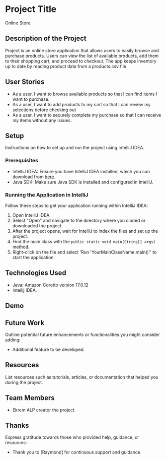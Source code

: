 # Project Title
Online Store

## Description of the Project
Project is an online store application that allows users to easily browse and purchase products. Users can view the list of available products, add them to their shopping cart, and proceed to checkout. The app keeps inventory up to date by reading product data from a products.csv file.




## User Stories
- As a user, I want to browse available products so that I can find items I want to purchase.
- As a user, I want to add products to my cart so that I can review my selections before checking out
- As a user, I want to securely complete my purchase so that I can receive my items without any issues.


## Setup

Instructions on how to set up and run the project using IntelliJ IDEA.

### Prerequisites

- IntelliJ IDEA: Ensure you have IntelliJ IDEA installed, which you can download from [here](https://www.jetbrains.com/idea/download/).
- Java SDK: Make sure Java SDK is installed and configured in IntelliJ.

### Running the Application in IntelliJ

Follow these steps to get your application running within IntelliJ IDEA:

1. Open IntelliJ IDEA.
2. Select "Open" and navigate to the directory where you cloned or downloaded the project.
3. After the project opens, wait for IntelliJ to index the files and set up the project.
4. Find the main class with the `public static void main(String[] args)` method.
5. Right-click on the file and select 'Run 'YourMainClassName.main()'' to start the application.

## Technologies Used

- Java:  Amazon Coretto version 17.0.12
- Intellij IDEA.

## Demo



## Future Work

Outline potential future enhancements or functionalities you might consider adding:

- Additional feature to be developed.



## Resources

List resources such as tutorials, articles, or documentation that helped you during the project.


## Team Members

-  Ekrem ALP  creator the project.


## Thanks

Express gratitude towards those who provided help, guidance, or resources:

- Thank you to [Raymond] for continuous support and guidance.


